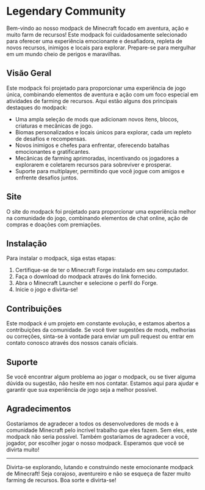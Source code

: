 <h1>Legendary Community</h1>

<p>Bem-vindo ao nosso modpack de Minecraft focado em aventura, ação e muito farm de recursos! Este modpack foi cuidadosamente selecionado para oferecer uma experiência emocionante e desafiadora, repleta de novos recursos, inimigos e locais para explorar. Prepare-se para mergulhar em um mundo cheio de perigos e maravilhas.</p>

<h2>Visão Geral</h2>

<p>Este modpack foi projetado para proporcionar uma experiência de jogo única, combinando elementos de aventura e ação com um foco especial em atividades de farming de recursos. Aqui estão alguns dos principais destaques do modpack:</p>

<ul>
    <li>Uma ampla seleção de mods que adicionam novos itens, blocos, criaturas e mecânicas de jogo.</li>
    <li>Biomas personalizados e locais únicos para explorar, cada um repleto de desafios e recompensas.</li>
    <li>Novos inimigos e chefes para enfrentar, oferecendo batalhas emocionantes e gratificantes.</li>
    <li>Mecânicas de farming aprimoradas, incentivando os jogadores a explorarem e coletarem recursos para sobreviver e prosperar.</li>
    <li>Suporte para multiplayer, permitindo que você jogue com amigos e enfrente desafios juntos.</li>
</ul>

<h2>Site</h2>

<p>O site do modpack foi projetado para proporcionar uma experiência melhor na comunidade do jogo, combinando elementos de chat online, ação de compras e doações com premiações.</p>

<h2>Instalação</h2>

<p>Para instalar o modpack, siga estas etapas:</p>

<ol>
    <li>Certifique-se de ter o Minecraft Forge instalado em seu computador.</li>
    <li>Faça o download do modpack através do link fornecido.</li>
    <li>Abra o Minecraft Launcher e selecione o perfil do Forge.</li>
    <li>Inicie o jogo e divirta-se!</li>
</ol>

<h2>Contribuições</h2>

<p>Este modpack é um projeto em constante evolução, e estamos abertos a contribuições da comunidade. Se você tiver sugestões de mods, melhorias ou correções, sinta-se à vontade para enviar um pull request ou entrar em contato conosco através dos nossos canais oficiais.</p>

<h2>Suporte</h2>

<p>Se você encontrar algum problema ao jogar o modpack, ou se tiver alguma dúvida ou sugestão, não hesite em nos contatar. Estamos aqui para ajudar e garantir que sua experiência de jogo seja a melhor possível.</p>

<h2>Agradecimentos</h2>

<p>Gostaríamos de agradecer a todos os desenvolvedores de mods e à comunidade Minecraft pelo incrível trabalho que eles fazem. Sem eles, este modpack não seria possível. Também gostaríamos de agradecer a você, jogador, por escolher jogar o nosso modpack. Esperamos que você se divirta muito!</p>

<hr>

<p>Divirta-se explorando, lutando e construindo neste emocionante modpack de Minecraft! Seja corajoso, aventureiro e não se esqueça de fazer muito farming de recursos. Boa sorte e divirta-se!</p>
